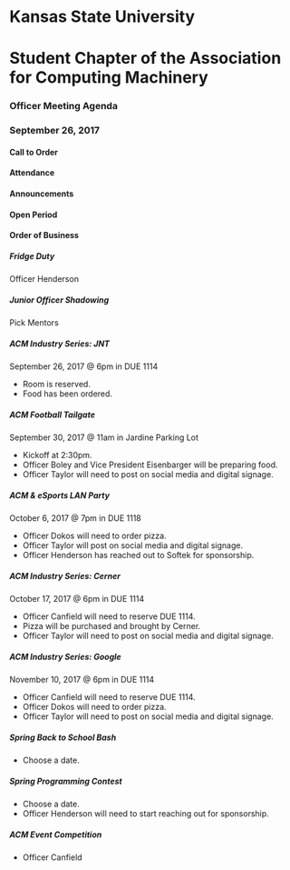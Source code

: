 # Kansas State University
# Student Chapter of the Association for Computing Machinery
### Officer Meeting Agenda
### September 26, 2017


#### Call to Order

#### Attendance

#### Announcements

#### Open Period

#### Order of Business
##### Fridge Duty
Officer Henderson

##### Junior Officer Shadowing
Pick Mentors

##### ACM Industry Series: JNT
September 26, 2017 @ 6pm in DUE 1114
* Room is reserved.
* Food has been ordered.

##### ACM Football Tailgate
September 30, 2017 @ 11am in Jardine Parking Lot
* Kickoff at 2:30pm.
* Officer Boley and Vice President Eisenbarger will be preparing food.
* Officer Taylor will need to post on social media and digital signage.

##### ACM & eSports LAN Party
October 6, 2017 @ 7pm in DUE 1118
* Officer Dokos will need to order pizza.
* Officer Taylor will post on social media and digital signage.
* Officer Henderson has reached out to Softek for sponsorship.

##### ACM Industry Series: Cerner
October 17, 2017 @ 6pm in DUE 1114
* Officer Canfield will need to reserve DUE 1114.
* Pizza will be purchased and brought by Cerner.
* Officer Taylor will need to post on social media and digital signage.

##### ACM Industry Series: Google
November 10, 2017 @ 6pm in DUE 1114
* Officer Canfield will need to reserve DUE 1114.
* Officer Dokos will need to order pizza.
* Officer Taylor will need to post on social media and digital signage.

##### Spring Back to School Bash
* Choose a date.

##### Spring Programming Contest
* Choose a date.
* Officer Henderson will need to start reaching out for sponsorship.

##### ACM Event Competition
* Officer Canfield
